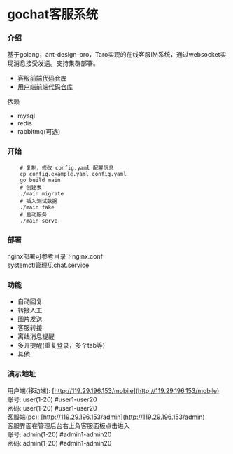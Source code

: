 # gochat客服系统

### 介绍
基于golang，ant-design-pro，Taro实现的在线客服IM系统，通过websocket实现消息接受发送。支持集群部署。
- [客服前端代码仓库](https://github.com/zjwshisb/service-frontend)
- [用户端前端代码仓库](https://github.com/zjwshisb/service-user) 

依赖
- mysql
- redis
- rabbitmq(可选)

### 开始
```shell script
    # 复制，修改 config.yaml 配置信息
    cp config.example.yaml config.yaml
    go build main
    # 创建表
    ./main migrate
    # 插入测试数据
    ./main fake
    # 启动服务
    ./main serve
```

### 部署
nginx部署可参考目录下nginx.conf   
systemctl管理见chat.service

    
### 功能
- 自动回复
- 转接人工
- 图片发送
- 客服转接
- 离线消息提醒
- 多开提醒(重复登录，多个tab等)
- 其他


### 演示地址
用户端(移动端): [http://119.29.196.153/mobile](http://119.29.196.153/mobile)  
账号: user(1-20) #user1-user20  
密码: user(1-20) #user1-user20  
客服端(pc): [http://119.29.196.153/admin](http://119.29.196.153/admin)  
客服界面在管理后台右上角客服面板点击进入   
账号: admin(1-20) #admin1-admin20  
密码: admin(1-20) #admin1-admin20  